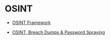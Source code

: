 # OSINT

- [OSINT Framework](https://osintframework.com/)

- [OSINT, Breach Dumps & Password Spraying](https://delta.navisec.io/osint-for-pentesters-part-3-password-spraying-methodology/)

